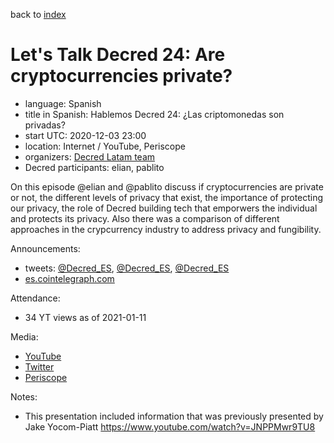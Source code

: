 back to [index](index.md)

# Let's Talk Decred 24: Are cryptocurrencies private?

- language: Spanish
- title in Spanish: Hablemos Decred 24: ¿Las criptomonedas son privadas?
- start UTC: 2020-12-03 23:00
- location: Internet / YouTube, Periscope
- organizers: [Decred Latam team](https://twitter.com/Decred_ES)
- Decred participants: elian, pablito

On this episode @elian and @pablito discuss if cryptocurrencies are private or not, the different levels of privacy that exist, the importance of protecting our privacy, the role of Decred building tech that emporwers the individual and protects its privacy. Also there was a comparison of different approaches in the crypcurrency industry to address privacy and fungibility.

Announcements:

- tweets: [@Decred_ES](https://twitter.com/Decred_ES/status/1333896288279080961), [@Decred_ES](https://twitter.com/Decred_ES/status/1334509174542249988), [@Decred_ES](https://twitter.com/Decred_ES/status/1334627586597658624)
- [es.cointelegraph.com](https://es.cointelegraph.com/news/next-edition-of-lets-talk-decred-will-focus-on-cryptocurrencies-and-privacy)

Attendance:

- 34 YT views as of 2021-01-11

Media:

- [YouTube](https://www.youtube.com/watch?v=Uv_fnF5M8nk)
- [Twitter](https://twitter.com/Decred_ES/status/1334633538608480258)
- [Periscope](https://www.pscp.tv/w/cpgT9jF6WUViTEFxcXlsS2V8MW5BS0VMTnd2dmF4TPxYCllynojwQcZtRsOzba9r1vNJMhkQHrcFwn-rWGB3)

Notes:

- This presentation included information that was previously presented by Jake Yocom-Piatt https://www.youtube.com/watch?v=JNPPMwr9TU8
